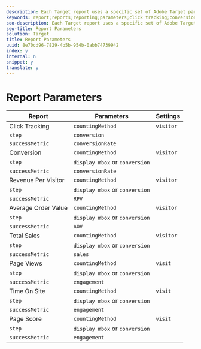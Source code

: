 ```yaml
---
description: Each Target report uses a specific set of Adobe Target parameters.
keywords: report;reports;reporting;parameters;click tracking;conversion;revenue per visitor;rpv;average order value;total sales;page views;time on site;page score
seo-description: Each Target report uses a specific set of Adobe Target parameters.
seo-title: Report Parameters
solution: Target
title: Report Parameters
uuid: 8e70cd96-7829-4b5b-954b-0abb74739942
index: y
internal: n
snippet: y
translate: y
---
```


# Report Parameters



| Report |Parameters |Settings |
|---|---|---|
| Click Tracking | `countingMethod`  | `visitor`  |
|  `step`  | `conversion`  |
|  `successMetric`  | `conversionRate`  |
| Conversion | `countingMethod`  | `visitor`  |
|  `step`  | `display mbox` or `conversion`  |
|  `successMetric`  | `conversionRate`  |
| Revenue Per Visitor | `countingMethod`  | `visitor`  |
|  `step`  | `display mbox` or `conversion`  |
|  `successMetric`  | `RPV`  |
| Average Order Value | `countingMethod`  | `visitor`  |
|  `step`  | `display mbox` or `conversion`  |
|  `successMetric`  | `AOV`  |
| Total Sales | `countingMethod`  | `visitor`  |
|  `step`  | `display mbox` or `conversion`  |
|  `successMetric`  | `sales`  |
| Page Views | `countingMethod`  | `visit`  |
|  `step`  | `display mbox` or `conversion`  |
|  `successMetric`  | `engagement`  |
| Time On Site | `countingMethod`  | `visit`  |
|  `step`  | `display mbox` or `conversion`  |
|  `successMetric`  | `engagement`  |
| Page Score | `countingMethod`  | `visit`  |
|  `step`  | `display mbox` or `conversion`  |
|  `successMetric`  | `engagement`  |

